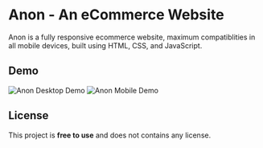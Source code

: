 # Anon - An eCommerce Website

Anon is a fully responsive ecommerce website, maximum compatiblities in all mobile devices, built using HTML, CSS, and JavaScript.


## Demo

![Anon Desktop Demo](./website-demo-image/desktop.png "Desktop Demo")
![Anon Mobile Demo](./website-demo-image/mobile.png "Mobile Demo")



## License

This project is **free to use** and does not contains any license.
